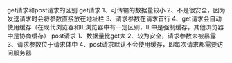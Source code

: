 get请求和post请求的区别
get请求
1、可传输的数据量较小
2、不是很安全，因为发送请求时会将参数直接放在地址栏
3、请求参数在请求首行
4、get请求会自动使用缓存（在现代浏览器和IE浏览器中有一定区别，IE中是强制缓存，其他浏览器中是协商缓存）
post请求
1、数据量比get大
2、较为安全，请求参数未被暴露
3、请求参数位于请求体中
4、post请求默认不会使用缓存，即每次请求都需要访问服务器